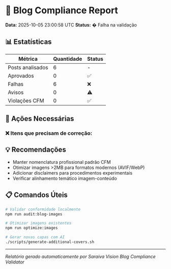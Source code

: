 # 🏥 Blog Compliance Report

**Data:** 2025-10-05 23:00:58 UTC
**Status:** � Falha na validação

## 📊 Estatísticas

| Métrica | Quantidade | Status |
|---------|-----------|--------|
| Posts analisados | 6 | - |
| Aprovados | 0 | ✅ |
| Falhas | 6 | ❌ |
| Avisos | 0 | ⚠️ |
| Violações CFM | 0 | ✅ |

## 🚨 Ações Necessárias

### ❌ Itens que precisam de correção:


## 💡 Recomendações

- Manter nomenclatura profissional padrão CFM
- Otimizar imagens >2MB para formatos modernos (AVIF/WebP)
- Adicionar disclaimers para procedimentos experimentais
- Verificar alinhamento temático imagem-conteúdo

## 📋 Comandos Úteis

```bash
# Validar conformidade localmente
npm run audit:blog-images

# Otimizar imagens existentes
npm run optimize:images

# Gerar novas capas com AI
./scripts/generate-additional-covers.sh
```

---

*Relatório gerado automaticamente por Saraiva Vision Blog Compliance Validator*
